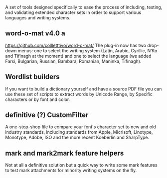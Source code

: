 A set of tools designed specifically to ease the process of including, testing, and validating extended character sets in order to support various languages and writing systems.

## word-o-mat v4.0 a
https://github.com/collletttivo/word-o-mat/
The plug-in now has two drop-down menus: one to select the writing system (Latin, Arabic, Cyrillic, N’Ko and Tifinagh at the moment) and one to select the language (we added Farsi, Bulgarian, Russian, Bambara, Romanian, Maninka, Tifinagh). 

## Wordlist builders
If you want to build a dictionary yourself and have a source PDF file you can use these set of scripts to extract words by Unicode Range, by Specific characters or by font and color.

## definitive (?) CustomFilter
A one-stop-shop file to compare your font's character set to new and old industry standards, including standards from Apple, Micrisoft, Linotype, Monotype, Adobe, ISO and the more recent Koeberlin and SharpType.

## mark and mark2mark feature helpers
Not at all a definitive solution but a quick way to write some mark features to test mark attachments for minority writing systems on the fly.
